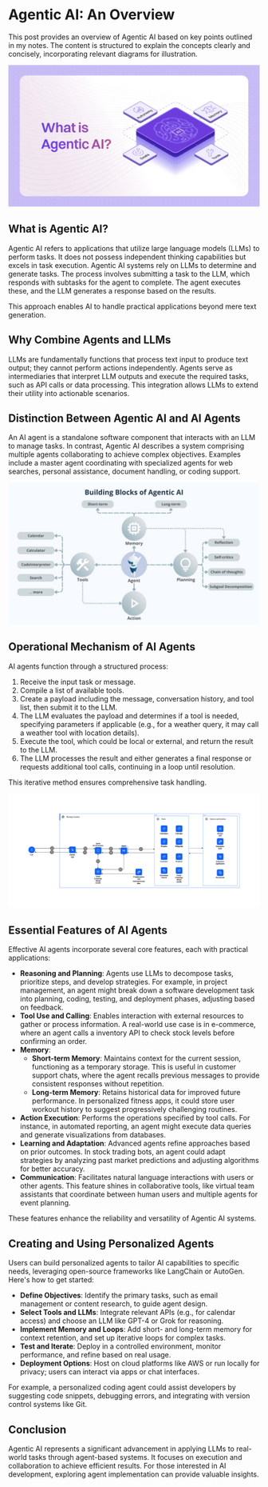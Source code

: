 # Agentic AI: An Overview

This post provides an overview of Agentic AI based on key points outlined in my notes. The content is structured to explain the concepts clearly and concisely, incorporating relevant diagrams for illustration.


![What is Agentic AI](https://raw.githubusercontent.com/XyonX/portfolio-content/main/Blogs/agenti-ai/images/what-is-agentic-ai.webp)
## What is Agentic AI?

Agentic AI refers to applications that utilize large language models (LLMs) to perform tasks. It does not possess independent thinking capabilities but excels in task execution. Agentic AI systems rely on LLMs to determine and generate tasks. The process involves submitting a task to the LLM, which responds with subtasks for the agent to complete. The agent executes these, and the LLM generates a response based on the results.

This approach enables AI to handle practical applications beyond mere text generation.



## Why Combine Agents and LLMs

LLMs are fundamentally functions that process text input to produce text output; they cannot perform actions independently. Agents serve as intermediaries that interpret LLM outputs and execute the required tasks, such as API calls or data processing. This integration allows LLMs to extend their utility into actionable scenarios.

## Distinction Between Agentic AI and AI Agents

An AI agent is a standalone software component that interacts with an LLM to manage tasks. In contrast, Agentic AI describes a system comprising multiple agents collaborating to achieve complex objectives. Examples include a master agent coordinating with specialized agents for web searches, personal assistance, document handling, or coding support.

![Agentic AI Diagram](https://raw.githubusercontent.com/XyonX/portfolio-content/main/Blogs/agenti-ai/images/agentic-ai-diagram.jpeg)

## Operational Mechanism of AI Agents

AI agents function through a structured process:

1. Receive the input task or message.
2. Compile a list of available tools.
3. Create a payload including the message, conversation history, and tool list, then submit it to the LLM.
4. The LLM evaluates the payload and determines if a tool is needed, specifying parameters if applicable (e.g., for a weather query, it may call a weather tool with location details).
5. Execute the tool, which could be local or external, and return the result to the LLM.
6. The LLM processes the result and either generates a final response or requests additional tool calls, continuing in a loop until resolution.

This iterative method ensures comprehensive task handling.

![Agentic AI Walkthrough](https://raw.githubusercontent.com/XyonX/portfolio-content/main/Blogs/agenti-ai/images/agentic-walkthrough.png)

## Essential Features of AI Agents

Effective AI agents incorporate several core features, each with practical applications:

- **Reasoning and Planning**: Agents use LLMs to decompose tasks, prioritize steps, and develop strategies. For example, in project management, an agent might break down a software development task into planning, coding, testing, and deployment phases, adjusting based on feedback.
- **Tool Use and Calling**: Enables interaction with external resources to gather or process information. A real-world use case is in e-commerce, where an agent calls a inventory API to check stock levels before confirming an order.
- **Memory**:
  - **Short-term Memory**: Maintains context for the current session, functioning as a temporary storage. This is useful in customer support chats, where the agent recalls previous messages to provide consistent responses without repetition.
  - **Long-term Memory**: Retains historical data for improved future performance. In personalized fitness apps, it could store user workout history to suggest progressively challenging routines.
- **Action Execution**: Performs the operations specified by tool calls. For instance, in automated reporting, an agent might execute data queries and generate visualizations from databases.
- **Learning and Adaptation**: Advanced agents refine approaches based on prior outcomes. In stock trading bots, an agent could adapt strategies by analyzing past market predictions and adjusting algorithms for better accuracy.
- **Communication**: Facilitates natural language interactions with users or other agents. This feature shines in collaborative tools, like virtual team assistants that coordinate between human users and multiple agents for event planning.

These features enhance the reliability and versatility of Agentic AI systems.

## Creating and Using Personalized Agents

Users can build personalized agents to tailor AI capabilities to specific needs, leveraging open-source frameworks like LangChain or AutoGen. Here's how to get started:

- **Define Objectives**: Identify the primary tasks, such as email management or content research, to guide agent design.
- **Select Tools and LLMs**: Integrate relevant APIs (e.g., for calendar access) and choose an LLM like GPT-4 or Grok for reasoning.
- **Implement Memory and Loops**: Add short- and long-term memory for context retention, and set up iterative loops for complex tasks.
- **Test and Iterate**: Deploy in a controlled environment, monitor performance, and refine based on real usage.
- **Deployment Options**: Host on cloud platforms like AWS or run locally for privacy; users can interact via apps or chat interfaces.

For example, a personalized coding agent could assist developers by suggesting code snippets, debugging errors, and integrating with version control systems like Git.

## Conclusion

Agentic AI represents a significant advancement in applying LLMs to real-world tasks through agent-based systems. It focuses on execution and collaboration to achieve efficient results. For those interested in AI development, exploring agent implementation can provide valuable insights.
